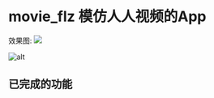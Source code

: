 # movie_flz 模仿人人视频的App
效果图:
<img src='https://gitee.com/laozhan_qiqi/movie-flz/raw/master/images/a.png'>

![alt](https://gitee.com/laozhan_qiqi/movie-flz/raw/master/images/a.png)

## 已完成的功能